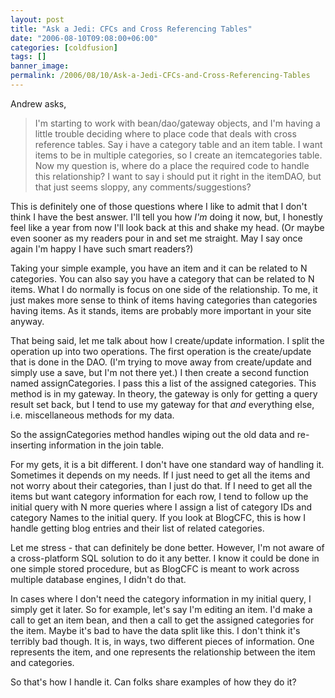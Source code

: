 ```yaml
---
layout: post
title: "Ask a Jedi: CFCs and Cross Referencing Tables"
date: "2006-08-10T09:08:00+06:00"
categories: [coldfusion]
tags: []
banner_image: 
permalink: /2006/08/10/Ask-a-Jedi-CFCs-and-Cross-Referencing-Tables
---
```


Andrew asks, 

<blockquote>
I'm starting to work with bean/dao/gateway objects, and I'm having a little trouble deciding where to place code that deals with cross reference tables.  Say i have a category table and an item table.   I want items to be in multiple categories, so I create an itemcategories table.  Now my question is, where do a place the required code to handle this relationship?  I want to say i should put it right in the itemDAO, but that just seems sloppy, any comments/suggestions?
</blockquote>

This is definitely one of those questions where I like to admit that I don't think I have the best answer. I'll tell you how <i>I'm</i> doing it now, but, I honestly feel like a year from now I'll look back at this and shake my head. (Or maybe even sooner as my readers pour in and set me straight. May I say once again I'm happy I have such smart readers?)
<!--more-->
Taking your simple example, you have an item and it can be related to N categories. You can also say you have a category that can be related to N items. What I do normally is focus on one side of the relationship. To me, it just makes more sense to think of items having categories than categories having items. As it stands, items are probably more important in your site anyway. 

That being said, let me talk about how I create/update information. I split the operation up into two operations. The first operation is the create/update that is done in the DAO. (I'm trying to move away from create/update and simply use a save, but I'm not there yet.) I then create a second function named assignCategories. I pass this a list of the assigned categories. This method is in my gateway. In theory, the gateway is only for getting a query result set back, but I tend to use my gateway for that <i>and</i> everything else, i.e. miscellaneous methods for my data. 

So the assignCategories method handles wiping out the old data and re-inserting information in the join table. 

For my gets, it is a bit different. I don't have one standard way of handling it. Sometimes it depends on my needs. If I just need to get all the items and not worry about their categories, than I just do that. If I need to get all the items but want category information for each row, I tend to follow up the initial query with N more queries where I assign a list of category IDs and category Names to the initial query. If you look at BlogCFC, this is how I handle getting blog entries and their list of related categories.

Let me stress - that can definitely be done better. However, I'm not aware of a cross-platform SQL solution to do it any better. I know it could be done in one simple stored procedure, but as BlogCFC is meant to work across multiple database engines, I didn't do that. 

In cases where I don't need the category information in my initial query, I simply get it later. So for example, let's say I'm editing an item. I'd make a call to get an item bean, and then a call to get the assigned categories for the  item. Maybe it's bad to have the data split like this. I don't think it's terribly bad though. It is, in ways, two different pieces of information. One represents the item, and one represents the relationship between the item and categories.

So that's how I handle it. Can folks share examples of how they do it?